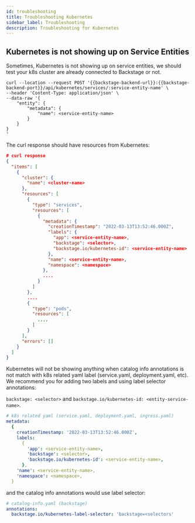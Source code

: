 ```yaml
---
id: troubleshooting
title: Troubleshooting Kubernetes
sidebar_label: Troubleshooting
description: Troubleshooting for Kubernetes
---
```


## Kubernetes is not showing up on Service Entities

Sometimes, Kubernetes is not showing up on service entities, we should test your
k8s cluster are already connected to Backstage or not.

```curl
curl --location --request POST '{{backstage-backend-url}}:{{backstage-backend-port}}/api/kubernetes/services/:service-entity-name' \
--header 'Content-Type: application/json' \
--data-raw '{
    "entity": {
        "metadata": {
            "name": <service-entity-name>
        }
    }
}
'
```

The curl response should have resources from Kubernetes:

```json
# curl response
{
  "items": [
    {
      "cluster": {
        "name": <cluster-name>
      },
      "resources": [
        {
          "type": "services",
          "resources": [
            {
              "metadata": {
                "creationTimestamp": "2022-03-13T13:52:46.000Z",
                "labels": {
                  "app": <service-entity-name>,
                  "backstage": <selector>,
                  "backstage.io/kubernetes-id": <service-entity-name>
                },
                "name": <service-entity-name>,
                "namespace": <namespace>
              },
              ....
            }
          ]
        },
        ....
        {
          "type": "pods",
          "resources": [
            ,,,,
          ]
        }
      ],
      "errors": []
    }
  ]
}

```

Kubernetes will not be showing anything when catalog info annotations is not
match with k8s related yaml label (service.yaml, deployment.yaml, etc). We
recommend you for adding two labels and using label selector annotations:

`backstage: <selector>` and `backstage.io/kubernetes-id: <entity-service-name>`.

```yaml
# k8s related yaml (service.yaml, deployment.yaml, ingress.yaml)
metadata:
  {
    creationTimestamp: '2022-03-13T13:52:46.000Z',
    labels:
      {
        'app': <service-entity-name>,
        'backstage': <selector>,
        'backstage.io/kubernetes-id': <service-entity-name>,
      },
    'name': <service-entity-name>,
    'namespace': <namespace>,
  }
```

and the catalog info annotations would use label selector:

```yaml
# catalog-info.yaml (backstage)
annotations:
  backstage.io/kubernetes-label-selector: 'backstage=<selectors'
```
